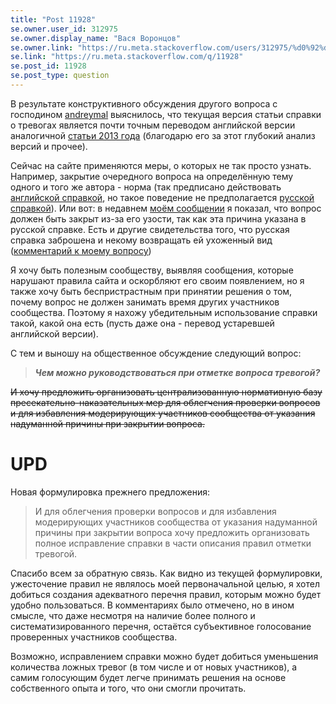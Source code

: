 ```yaml
---
title: "Post 11928"
se.owner.user_id: 312975
se.owner.display_name: "Вася Воронцов"
se.owner.link: "https://ru.meta.stackoverflow.com/users/312975/%d0%92%d0%b0%d1%81%d1%8f-%d0%92%d0%be%d1%80%d0%be%d0%bd%d1%86%d0%be%d0%b2"
se.link: "https://ru.meta.stackoverflow.com/q/11928"
se.post_id: 11928
se.post_type: question
---
```

<p>В результате конструктивного обсуждения другого вопроса с господином <a href="https://ru.meta.stackoverflow.com/users/178213/andreymal">andreymal</a> выяснилось, что текущая версия статьи справки о тревогах является почти точным переводом английской версии аналогичной <a href="https://web.archive.org/web/20130804072418/https://stackoverflow.com/help/privileges/flag-posts" rel="nofollow noreferrer">статьи 2013 года</a> (благодарю его за этот глубокий анализ версий и прочее).</p>
<p>Сейчас на сайте применяются меры, о которых не так просто узнать. Например, закрытие очередного вопроса на определённую тему одного и того же автора - норма (так предписано действовать <a href="https://stackoverflow.com/help/duplicates">английской справкой</a>, но такое поведение не предполагается <a href="https://ru.stackoverflow.com/help/duplicates">русской справкой</a>). Или вот: в недавнем <a href="https://ru.meta.stackoverflow.com/questions/11924/%d0%90%d0%bf%d0%b5%d0%bb%d0%bb%d1%8f%d1%86%d0%b8%d1%8f-%d0%bd%d0%b0-%d0%be%d1%82%d0%ba%d0%bb%d0%be%d0%bd%d1%91%d0%bd%d0%bd%d1%83%d1%8e-%d1%82%d1%80%d0%b5%d0%b2%d0%be%d0%b3%d1%83">моём сообщении</a> я показал, что вопрос должен быть закрыт из-за его узости, так как эта причина указана в русской справке. Есть и другие свидетельства того, что русская справка заброшена и некому возвращать ей ухоженный вид (<a href="https://ru.meta.stackoverflow.com/questions/11894/%d0%a3%d0%b6%d0%b5-%d0%bd%d0%b5-%d0%ba%d0%be%d0%bf%d0%b8%d1%8f-%d0%bd%d0%be-%d0%b5%d1%89%d1%91-%d0%bd%d0%b5-%d0%b4%d1%83%d0%b1%d0%bb%d0%b8%d0%ba%d0%b0%d1%82">комментарий к моему вопросу</a>)</p>
<p>Я хочу быть полезным сообществу, выявляя сообщения, которые нарушают правила сайта и оскорбляют его своим появлением, но я также хочу быть беспристрастным при принятии решения о том, почему вопрос не должен занимать время других участников сообщества. Поэтому я нахожу убедительным использование справки такой, какой она есть (пусть даже она - перевод устаревшей английской версии).</p>
<p>С тем и выношу на общественное обсуждение следующий вопрос:</p>
<blockquote>
<p><em><strong>Чем можно руководствоваться при отметке вопроса тревогой?</strong></em></p>
</blockquote>
<p><strike>И хочу предложить организовать централизованную нормативную базу пресекательно-наказательных мер для облегчения проверки вопросов и для избавления модерирующих участников сообщества от указания надуманной причины при закрытии вопроса.</strike></p>
<h1>UPD</h1>
<p>Новая формулировка прежнего предложения:</p>
<blockquote>
<p>И для облегчения проверки вопросов и для избавления модерирующих участников сообщества от указания надуманной причины при закрытии вопроса хочу предложить организовать полное исправление справки в части описания правил отметки тревогой.</p>
</blockquote>
<p>Спасибо всем за обратную связь. Как видно из текущей формулировки, ужесточение правил не являлось моей первоначальной целью, я хотел добиться создания адекватного перечня правил, которым можно будет удобно пользоваться. В комментариях было отмечено, но в ином смысле, что даже несмотря на наличие более полного и систематизированного перечня, остаётся субъективное голосование проверенных участников сообщества.</p>
<p>Возможно, исправлением справки можно будет добиться уменьшения количества ложных тревог (в том числе и от новых участников), а самим голосующим будет легче принимать решения на основе собственного опыта и того, что они смогли прочитать.</p>

